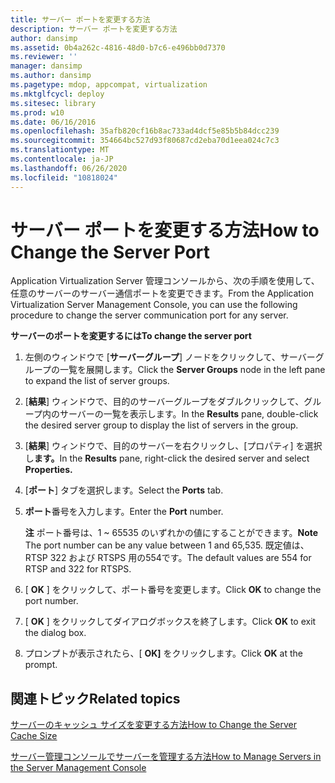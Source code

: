 ```yaml
---
title: サーバー ポートを変更する方法
description: サーバー ポートを変更する方法
author: dansimp
ms.assetid: 0b4a262c-4816-48d0-b7c6-e496bb0d7370
ms.reviewer: ''
manager: dansimp
ms.author: dansimp
ms.pagetype: mdop, appcompat, virtualization
ms.mktglfcycl: deploy
ms.sitesec: library
ms.prod: w10
ms.date: 06/16/2016
ms.openlocfilehash: 35afb820cf16b8ac733ad4dcf5e85b5b84dcc239
ms.sourcegitcommit: 354664bc527d93f80687cd2eba70d1eea024c7c3
ms.translationtype: MT
ms.contentlocale: ja-JP
ms.lasthandoff: 06/26/2020
ms.locfileid: "10818024"
---
```

# <span data-ttu-id="741b8-103">サーバー ポートを変更する方法</span><span class="sxs-lookup"><span data-stu-id="741b8-103">How to Change the Server Port</span></span>


<span data-ttu-id="741b8-104">Application Virtualization Server 管理コンソールから、次の手順を使用して、任意のサーバーのサーバー通信ポートを変更できます。</span><span class="sxs-lookup"><span data-stu-id="741b8-104">From the Application Virtualization Server Management Console, you can use the following procedure to change the server communication port for any server.</span></span>

**<span data-ttu-id="741b8-105">サーバーのポートを変更するには</span><span class="sxs-lookup"><span data-stu-id="741b8-105">To change the server port</span></span>**

1.  <span data-ttu-id="741b8-106">左側のウィンドウで [**サーバーグループ**] ノードをクリックして、サーバーグループの一覧を展開します。</span><span class="sxs-lookup"><span data-stu-id="741b8-106">Click the **Server Groups** node in the left pane to expand the list of server groups.</span></span>

2.  <span data-ttu-id="741b8-107">[**結果**] ウィンドウで、目的のサーバーグループをダブルクリックして、グループ内のサーバーの一覧を表示します。</span><span class="sxs-lookup"><span data-stu-id="741b8-107">In the **Results** pane, double-click the desired server group to display the list of servers in the group.</span></span>

3.  <span data-ttu-id="741b8-108">[**結果**] ウィンドウで、目的のサーバーを右クリックし、[プロパティ] を選択し**ます。**</span><span class="sxs-lookup"><span data-stu-id="741b8-108">In the **Results** pane, right-click the desired server and select **Properties.**</span></span>

4.  <span data-ttu-id="741b8-109">[**ポート**] タブを選択します。</span><span class="sxs-lookup"><span data-stu-id="741b8-109">Select the **Ports** tab.</span></span>

5.  <span data-ttu-id="741b8-110">**ポート**番号を入力します。</span><span class="sxs-lookup"><span data-stu-id="741b8-110">Enter the **Port** number.</span></span>

    <span data-ttu-id="741b8-111">**注** ポート番号は、1 ~ 65535 のいずれかの値にすることができます。</span><span class="sxs-lookup"><span data-stu-id="741b8-111">**Note** The port number can be any value between 1 and 65,535.</span></span> <span data-ttu-id="741b8-112">既定値は、RTSP 322 および RTSPS 用の554です。</span><span class="sxs-lookup"><span data-stu-id="741b8-112">The default values are 554 for RTSP and 322 for RTSPS.</span></span>

     

6.  <span data-ttu-id="741b8-113">[ **OK** ] をクリックして、ポート番号を変更します。</span><span class="sxs-lookup"><span data-stu-id="741b8-113">Click **OK** to change the port number.</span></span>

7.  <span data-ttu-id="741b8-114">[ **OK** ] をクリックしてダイアログボックスを終了します。</span><span class="sxs-lookup"><span data-stu-id="741b8-114">Click **OK** to exit the dialog box.</span></span>

8.  <span data-ttu-id="741b8-115">プロンプトが表示されたら、[ **OK]** をクリックします。</span><span class="sxs-lookup"><span data-stu-id="741b8-115">Click **OK** at the prompt.</span></span>

## <span data-ttu-id="741b8-116">関連トピック</span><span class="sxs-lookup"><span data-stu-id="741b8-116">Related topics</span></span>


[<span data-ttu-id="741b8-117">サーバーのキャッシュ サイズを変更する方法</span><span class="sxs-lookup"><span data-stu-id="741b8-117">How to Change the Server Cache Size</span></span>](how-to-change-the-server-cache-size.md)

[<span data-ttu-id="741b8-118">サーバー管理コンソールでサーバーを管理する方法</span><span class="sxs-lookup"><span data-stu-id="741b8-118">How to Manage Servers in the Server Management Console</span></span>](how-to-manage-servers-in-the-server-management-console.md)

 

 





